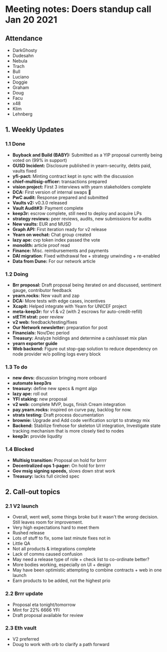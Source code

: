 # Meeting notes: Doers standup call Jan 20 2021

## Attendance

- DarkGhosty
- Dudesahn
- Nebula
- Trach
- Bull
- Luciano
- Doggie
- Graham
- Doug
- Facu
- x48
- Klim
- Lehnberg

## 1. Weekly Updates

### 1.1 Done

- **Buyback and Build (BABY):** Submitted as a YIP proposal currently being voted on (99% in support)
- **GUSD Incident:** Disclosure published in yearn-security, debts paid, vaults fixed
- **yfi-pact:** Minting contract kept in sync with the discussion
- **chief-multisig-officer:** transactions prepared
- **vision project:** First 3 interviews with yearn stakeholders complete
- **DCA:** First version of internal swaps 💱
- **PwC audit:** Response prepared and submitted
- **Vaults v2:** v0.3.0 released
- **Vault Audit#3:** Payment complete
- **keep3r:** escrow complete, still need to deploy and acquire LPs
- **strategy reviews:** peer reviews, audits, new submissions for audits
- **New vaults:** EUR and MUSD
- **Graph API:** First iteration ready for v2 release
- **Yearn on wechat:** Chat group created
- **lazy ape:** cvp token index passed the vote
- **monolith:** article proof read
- **Finance:** Misc. reimbursements and payments
- **DAI migration**: Fixed withdrawal fee + strategy unwinding + re-enabled
- **Data from Dune:** For our network article

### 1.2 Doing

- **Brr proposal:** Draft proposal being iterated on and discussed, sentiment gauge, contributor feedback
- **yearn.rocks:** New vault and zap
- **DCA:** More tests with edge cases, incentives
- **Xcapit:** Helped integrate with Yearn for UNICEF project
- **meta-keep3r:** for v1 & v2 (with 2 escrows for auto-credit-refill)
- **stETH strat:** peer review
- **v2 web:** feedback/testing/fixes
- **Our Network newsletter:** preparation for post
- **Financials:** Nov/Dec period
- **Treasury:** Analyze holdings and determine a cash/asset mix plan
- **yearn exporter guide**
- **Web backend:** Figure out stop-gap solution to reduce dependency on node provider w/o polling logs every block

### 1.3 To do

- **new devs:** discussion bringing more onboard
- **automate keep3rs**
- **treasury:** define new specs & mgmt algo
- **lazy ape:** roll out
- **YFI staking:** new proposal
- **v2 web:** complete MVP, bugs, finish Cream integration
- **pay.yearn.rocks:** inspired on curve pay, backlog for now.
- **strats testing:** Draft process documentation
- **brownie:** Upgrade and Add code verification script to strategy mix
- **Backend:** Stabilize firehose for skeleton UI integration, Investigate state tracking mechanism that is more closely tied to nodes
- **keep3r:** provide liqudity

### 1.4 Blocked

- **Multisig transition:** Proposal on hold for brrrr
- **Decentralized ops 1-pager:** On hold for brrrr
- **Gov msig signing speeds,** slows down strat work
- **Treasury:** lacks full circled spec

## 2. Call-out topics

### 2.1 V2 launch

- Overall, went well, some things broke but it wasn't the _wrong_ decision. Still leaves room for improvement.
- Very high expectations hard to meet them
- Rushed release
- Lots of stuff to fix, some last minute fixes not in
- Little QA
- Not all products & integrations complete
- Lack of comms caused confusion
- May need a release type of role + check list to co-ordinate better?
- More bodies working, especially on UI + design
- May have been optimistic attempting to combine contracts + web in one launch
- Earn products to be added, not the highest prio

### 2.2 Brrr update

- Proposal eta tonight/tomorrow
- Mint for 22% 6666 YFI
- Draft proposal available for review

### 2.3 Eth vault

- V2 preferred
- Doug to work with orb to clarify a path forward
